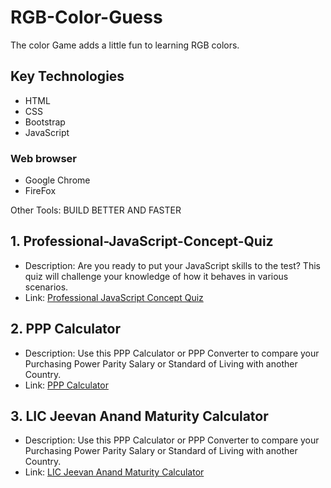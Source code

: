 # RGB-Color-Guess
The color Game adds a little fun to learning RGB colors.

## Key Technologies 
* HTML
* CSS
* Bootstrap
* JavaScript

### Web browser
* Google Chrome
* FireFox


Other Tools: BUILD BETTER AND FASTER

## 1. Professional-JavaScript-Concept-Quiz
* Description: Are you ready to put your JavaScript skills to the test? This quiz will challenge your knowledge  of how it behaves in various scenarios.
* Link: [Professional JavaScript Concept Quiz](https://www.codeboxer.com/learn/javascript/practice/output-questions)

## 2. PPP Calculator
* Description: Use this PPP Calculator or PPP Converter to compare your Purchasing Power Parity Salary or Standard of Living with another Country.
* Link: [PPP Calculator](https://www.codeboxer.com/ppp-calculator)

## 3. LIC Jeevan Anand Maturity Calculator
* Description: Use this PPP Calculator or PPP Converter to compare your Purchasing Power Parity Salary or Standard of Living with another Country.
* Link: [LIC Jeevan Anand Maturity Calculator](https://www.codeboxer.com/tools/lic-new-jeevan-labh-plan)

